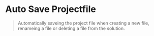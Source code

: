 # Auto Save Projectfile
>Automatically saveing the project file when creating a new file, renameing a file or deleting a file from the solution.
